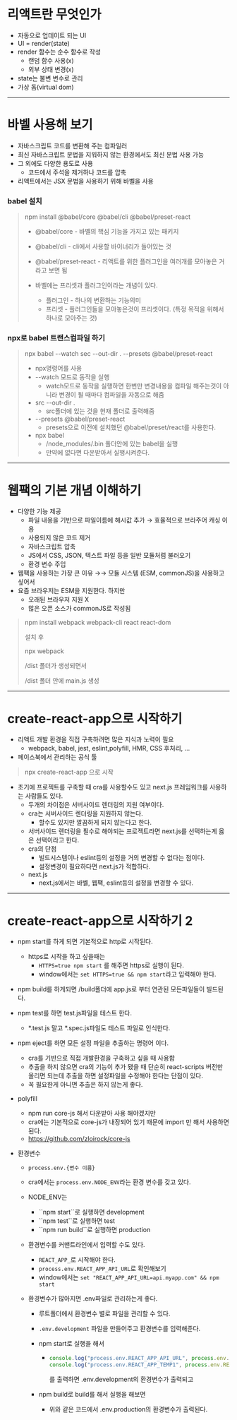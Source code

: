 # 리액트란 무엇인가

- 자동으로 업데이트 되는 UI
- UI = render(state)
- render 함수는 순수 함수로 작성
  - 랜덤 함수 사용(x)
  - 외부 상태 변경(x)
- state는 불변 변수로 관리
- 가상 돔(virtual dom)

---



# 바벨 사용해 보기

- 자바스크립트 코드를 변환해 주는 컴파일러
- 최신 자바스크립트 문법을 지워하지 않는 환경에서도 최신 문법 사용 가능
- 그 외에도 다양한 용도로 사용
  - 코드에서 주석을 제거하나 코드를 압축
- 리액트에서는 JSX 문법을 사용하기 위해 바벨을 사용

### babel 설치

> npm install @babel/core @babel/cli @babel/preset-react
>
> - @babel/core - 바벨의 핵심 기능을 가지고 있는 패키지
>
> - @babel/cli - cli에서 사용할 바이너리가 들어있는 것
>
> - @babel/preset-react - 리액트를 위한 플러그인을 여러개를 모아놓은 거라고 보면 됨
>
>   
>
> - 바벨에는 프리셋과 플러그인이라는 개념이 있다.
>
>   - 플러그인 - 하나의 변환하는 기능의미
>   - 프리셋 - 플러그인들을 모아놓은것이 프리셋이다. (특정 목적을 위해서 하나로 모아주는 것)

### npx로 babel 트랜스컴파일 하기

> npx babel --watch sec --out-dir . --presets @babel/preset-react
>
> - npx명령어를 사용
> - --watch 모드로 동작을 실행
>   - watch모드로 동작을 실행하면 한번만 변경내용을 컴파일 해주는것이 아니라
>     변경이 될 때마다 컴파일을 자동으로 해줌
> - src --out-dir . 
>   - src폴더에 있는 것을 현재 폴더로 출력해줌
> - --presets @babel/preset-react
>   - presets으로 이전에 설치했던 @babel/preset/react를 사용한다.
> - npx babel
>   - /node_modules/.bin 폴더안에 있는 babel을 실행
>   - 만약에 없다면 다운받아서 실행시켜준다.

---

# 웹팩의 기본 개념 이해하기

- 다양한 기능 제공
  - 파일 내용을 기반으로 파일이름에 해시값 추가 → 효율적으로 브라주어 캐싱 이용
  - 사용되지 않은 코드 제거
  - 자바스크립트 압축
  - JS에서 CSS, JSON, 텍스트 파일 등을 일반 모듈처럼 불러오기
  - 환경 변수 주입
- 웹팩을 사용하는 가장 큰 이유 →→ 모듈 시스템 (ESM, commonJS)을 사용하고 싶어서
- 요즘 브라우저는 ESM을 지원한다. 하지만
  - 오래된 브라우저 지원 X
  - 많은 오픈 소스가 commonJS로 작성됨

> npm install webpack webpack-cli react react-dom
>
> 설치 후 
>
> npx webpack
>
> /dist 폴더가 생성되면서
>
> /dist 폴더 안에 main.js 생성

---

# create-react-app으로 시작하기

- 리액트 개발 환경을 직접 구축하려면 많은 지식과 노력이 필요
  - webpack, babel, jest, eslint,polyfill, HMR, CSS 후처리, ...
- 페이스북에서 관리하는 공식 툴

>npx create-react-app 으로 시작

- 초기에 프로젝트를 구축할 때 cra를 사용할수도 있고 next.js 프레임워크를 사용하는 사람들도 있다.
  - 두개의 차이점은 서버사이드 렌더링의 지원 여부이다.
  - cra는 서버사이드 렌더링을 지원하지 않는다.
    - 할수도 있지만 깔끔하게 되지 않는다고 한다.
  - 서버사이드 렌더링을 필수로 해야되는 프로젝트라면 next.js를 선택하는게 옳은 선택이라고 한다.
  - cra의 단점
    - 빌드시스템이나 eslint등의 설정을 거의 변경할 수 없다는 점이다.
    - 설정변경이 필요하다면 next.js가 적합하다.
  - next.js
    - next.js에서는 바벨, 웹팩, eslint등의 설정을 변경할 수 있다.

---

# create-react-app으로 시작하기 2

- npm start를 하게 되면 기본적으로 http로 시작된다.

  - https로 시작을 하고 싶을때는
    - `HTTPS=true npm start` 를 해주면 https로 실행이 된다.
    - window에서는 `set HTTPS=true && npm start`라고 입력해야 한다.

- npm build를 하게되면 /build폴더에 app.js로 부터 연관된 모든파일들이 빌드된다.

- npm test를 하면 test.js파일을 테스트 한다.

  - *.test.js 말고 *.spec.js파일도 테스트 파일로 인식한다.

- npm eject를 하면 모든 설정 파일을 추출하는 명령어 이다.

  - cra를 기반으로 직접 개발환경을 구축하고 싶을 때 사용함
  - 추출을 하지 않으면 cra의 기능이 추가 됐을 때 단순히 react-scripts 버전만 올리면 되는데 추출을 하면 설정파일을 수정해야 한다는 단점이 있다.
  - 꼭 필요한게 아니면 추출은 하지 않는게 좋다.

- polyfill

  - npm run core-js 해서 다운받아 사용 해야겠지만
  - cra에는 기본적으로 core-js가 내장되어 있기 때문에 import 만 해서 사용하면된다.
  - https://github.com/zloirock/core-js

- 환경변수

  - `process.env.{변수 이름}`

  - cra에서는 `process.env.NODE_ENV`라는 환경 변수를 갖고 있다.

  - NODE_ENV는

    - \`\`npm start\`\`로 실행하면 development
    - \`\`npm test\`\`로 실행하면 test
    - \`\`npm run build\`\`로 실행하면 production

  - 환경변수를 커맨트라인에서 입력할 수도 있다.

    - `REACT_APP_`로 시작해야 한다.
    - `process.env.REACT_APP_API_URL`로 확인해보기
    - window에서는 `set "REACT_APP_API_URL=api.myapp.com" && npm start`

  - 환경변수가 많아지면 .env파일로 관리하는게 좋다.

    - 루트폴더에서 환경변수 별로 파일을 관리할 수 있다.

    - `.env.development` 파일을 만들어주고 환경변수를 입력해준다.

    - npm start로 실행을 해서 

      - ```js
        console.log("process.env.REACT_APP_API_URL", process.env.REACT_APP_API_URL);
        console.log("process.env.REACT_APP_TEMP1", process.env.REACT_APP_TEMP1);
        ```

        를 출력하면 .env.development의 환경변수가 출력되고

    - npm build로 build를 해서 실행을 해보면

      - 위와 같은 코드에서 .env.production의 환경변수가 출력된다.